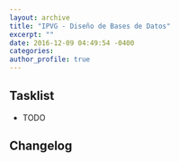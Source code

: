 ```yaml
---
layout: archive
title: "IPVG - Diseño de Bases de Datos"
excerpt: ""
date: 2016-12-09 04:49:54 -0400
categories: 
author_profile: true
---
```


## Tasklist

- TODO

## Changelog

